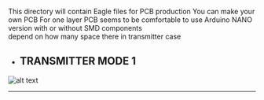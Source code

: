 This directory will contain Eagle files for PCB production
You can make your own PCB
For one layer PCB seems to be comfortable to use Arduino NANO version with or without SMD components    
depend on how many space there in transmitter case 
* ## **TRANSMITTER MODE 1** 
![alt text](https://github.com/Gabapentin/Arduino-RC-6CH-Radio-control/blob/master/Docs/Images/ARDUINO_RC_Battery_Powered_PCB.png)

***
